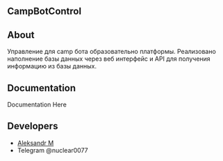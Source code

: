 ## CampBotControl

## About
Управление для camp бота образовательно платформы.
Реализовано наполнение базы данных через веб интерфейс и API для получения информацию из базы данных.


## Documentation

Documentation Here

## Developers

- [Aleksandr M](https://github.com/nuclear0077)
- Telegram @nuclear0077

